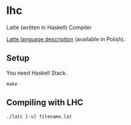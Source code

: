 # lhc
Latte (written in Haskell) Compiler

[Latte language description](https://www.mimuw.edu.pl/~ben/Zajecia/Mrj2016/Latte/) (available in Polish).

## Setup

You need Haskell Stack.

```
make
```

## Compiling with LHC

```
./latc [-v] filename.lat
```
